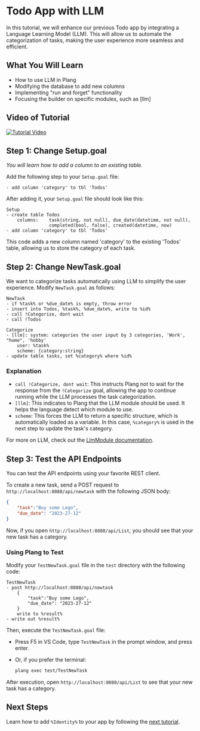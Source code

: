 ﻿# Todo App with LLM

In this tutorial, we will enhance our previous Todo app by integrating a Language Learning Model (LLM). This will allow us to automate the categorization of tasks, making the user experience more seamless and efficient.

## What You Will Learn

- How to use LLM in Plang
- Modifying the database to add new columns
- Implementing "run and forget" functionality
- Focusing the builder on specific modules, such as [llm]

## Video of Tutorial

[![Tutorial Video](https://img.youtube.com/vi/pzgT_uNNNrE/hqdefault.jpg)](https://www.youtube.com/watch?v=pzgT_uNNNrE&list=PLbm1UMZKMaqfT4tqPtr-vhxMs4JGGFVEB&index=2)

## Step 1: Change Setup.goal

*You will learn how to add a column to an existing table.*

Add the following step to your `Setup.goal` file:

```plang
- add column 'category' to tbl 'Todos'
```

After adding it, your `Setup.goal` file should look like this:

```plang
Setup
- create table Todos 
    columns:    task(string, not null), due_date(datetime, not null), 
                completed(bool, false), created(datetime, now)
- add column 'category' to tbl 'Todos'                
```

This code adds a new column named 'category' to the existing 'Todos' table, allowing us to store the category of each task.

## Step 2: Change NewTask.goal

We want to categorize tasks automatically using LLM to simplify the user experience. Modify `NewTask.goal` as follows:

```plang
NewTask
- if %task% or %due_date% is empty, throw error
- insert into Todos, %task%, %due_date%, write to %id%
- call !Categorize, dont wait
- call !Todos

Categorize
- [llm]: system: categories the user input by 3 categories, 'Work', "home", 'hobby'
    user: %task%
    scheme: {category:string}
- update table tasks, set %category% where %id%
```

### Explanation

- `call !Categorize, dont wait`: This instructs Plang not to wait for the response from the `!Categorize` goal, allowing the app to continue running while the LLM processes the task categorization.
- `[llm]`: This indicates to Plang that the LLM module should be used. It helps the language detect which module to use.
- `scheme`: This forces the LLM to return a specific structure, which is automatically loaded as a variable. In this case, `%category%` is used in the next step to update the task's category.

For more on LLM, check out the [LlmModule documentation](./modules/PLang.Modules.LlmModule.md).

## Step 3: Test the API Endpoints

You can test the API endpoints using your favorite REST client.

To create a new task, send a POST request to `http://localhost:8080/api/newtask` with the following JSON body:

```json
{
    "task":"Buy some Lego",
    "due_date": "2023-27-12"
}    
```

Now, if you open `http://localhost:8080/api/List`, you should see that your new task has a category.

### Using Plang to Test

Modify your `TestNewTask.goal` file in the `test` directory with the following code:

```plang
TestNewTask
- post http://localhost:8080/api/newtask
    {
        "task":"Buy some Lego",
        "due_date": "2023-27-12"
    }
    write to %result%
- write out %result%
```

Then, execute the `TestNewTask.goal` file:

- Press F5 in VS Code, type `TestNewTask` in the prompt window, and press enter.
- Or, if you prefer the terminal:

    ```bash
    plang exec test/TestNewTask
    ```

After execution, open `http://localhost:8080/api/List` to see that your new task has a category.

## Next Steps

Learn how to add `%Identity%` to your app by following the [next tutorial](./Todo_Identity.md).